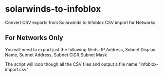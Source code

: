 # solarwinds-to-infoblox
Convert CSV exports from Solarwinds to Infoblox CSV import for Networks

## For Networks Only
You will need to export just the following fileds:
IP Address, Subnet Display Name, Subnet Address, Subnet CIDR,Subnet Mask

The script will loop though all the CSV files and output a file name "infoblox-import.csv"
